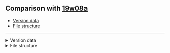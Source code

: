## Comparison with [19w08a](https://github.com/PixiGeko/Minecraft-generated-data/tree/19w08a)

- [Version data](#version-data)
- [File structure](#file-structure)

<hr/>
<details><summary>Version data</summary>
<table><tr><th></th><th align="left">19w08a</th><th>19w08b</th></tr><tr><td>World version</td><td><code>1933</code></td><td><code>1934</code></td></tr><tr><td>Protocol version</td><td><code>461</code></td><td><code>462</code></td></tr></table>
</details>
<details><summary>File structure</summary>
<details>
<summary>
assets
</summary>

```diff
- minecraft/textures/mob_effect/harm.png
- minecraft/textures/mob_effect/heal.png
+ minecraft/textures/mob_effect/instant_damage.png
+ minecraft/textures/mob_effect/instant_health.png
```

</details>
</details>